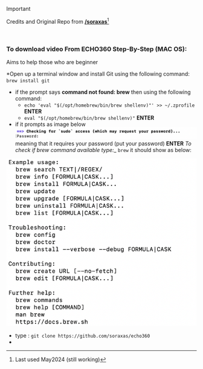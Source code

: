 > [!IMPORTANT]
> Credits and Original Repo from [**/soraxas**](https://github.com/soraxas/echo360/blob/master/README.md)[^1]
> [^1]: Last used May2024 (still working)
<br>

### To download video From ECHO360 Step-By-Step (MAC OS):
<p>Aims to help those who are beginner</p>

*Open up a terminal window and install Git using the following command: `brew install git`
  * if the prompt says __command not found: brew__ then using the following command:
    * `echo 'eval "$(/opt/homebrew/bin/brew shellenv)"' >> ~/.zprofile` __ENTER__
    * `eval "$(/opt/homebrew/bin/brew shellenv)"` __ENTER__
  * if it prompts as image below 
  ![](assets/sudo_pwd_prompt.png)
    meaning that it requires your password (put your password) __ENTER__
    _To check if brew command available type:__ `brew` it should show as below:
    
 ![](assets/2.brew_installed.png)
 
* type : `git clone https://github.com/soraxas/echo360`
* 
